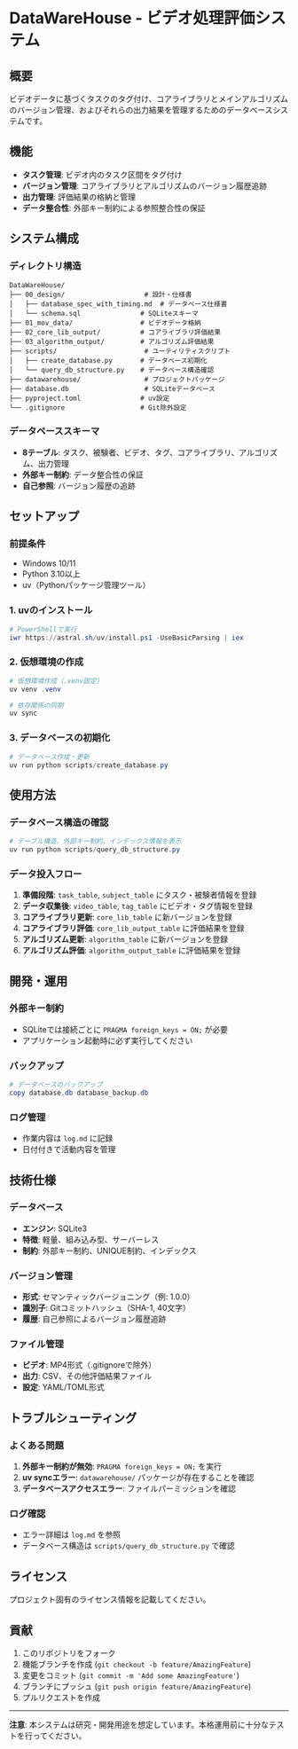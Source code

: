 # DataWareHouse - ビデオ処理評価システム

## 概要
ビデオデータに基づくタスクのタグ付け、コアライブラリとメインアルゴリズムのバージョン管理、およびそれらの出力結果を管理するためのデータベースシステムです。

## 機能
- **タスク管理**: ビデオ内のタスク区間をタグ付け
- **バージョン管理**: コアライブラリとアルゴリズムのバージョン履歴追跡
- **出力管理**: 評価結果の格納と管理
- **データ整合性**: 外部キー制約による参照整合性の保証

## システム構成

### ディレクトリ構造
```
DataWareHouse/
├── 00_design/                    # 設計・仕様書
│   ├── database_spec_with_timing.md  # データベース仕様書
│   └── schema.sql               # SQLiteスキーマ
├── 01_mov_data/                 # ビデオデータ格納
├── 02_core_lib_output/          # コアライブラリ評価結果
├── 03_algorithm_output/         # アルゴリズム評価結果
├── scripts/                      # ユーティリティスクリプト
│   ├── create_database.py       # データベース初期化
│   └── query_db_structure.py    # データベース構造確認
├── datawarehouse/                # プロジェクトパッケージ
├── database.db                   # SQLiteデータベース
├── pyproject.toml               # uv設定
└── .gitignore                   # Git除外設定
```

### データベーススキーマ
- **8テーブル**: タスク、被験者、ビデオ、タグ、コアライブラリ、アルゴリズム、出力管理
- **外部キー制約**: データ整合性の保証
- **自己参照**: バージョン履歴の追跡

## セットアップ

### 前提条件
- Windows 10/11
- Python 3.10以上
- uv（Pythonパッケージ管理ツール）

### 1. uvのインストール
```powershell
# PowerShellで実行
iwr https://astral.sh/uv/install.ps1 -UseBasicParsing | iex
```

### 2. 仮想環境の作成
```powershell
# 仮想環境作成（.venv固定）
uv venv .venv

# 依存関係の同期
uv sync
```

### 3. データベースの初期化
```powershell
# データベース作成・更新
uv run python scripts/create_database.py
```

## 使用方法

### データベース構造の確認
```powershell
# テーブル構造、外部キー制約、インデックス情報を表示
uv run python scripts/query_db_structure.py
```

### データ投入フロー
1. **準備段階**: `task_table`, `subject_table` にタスク・被験者情報を登録
2. **データ収集後**: `video_table`, `tag_table` にビデオ・タグ情報を登録
3. **コアライブラリ更新**: `core_lib_table` に新バージョンを登録
4. **コアライブラリ評価**: `core_lib_output_table` に評価結果を登録
5. **アルゴリズム更新**: `algorithm_table` に新バージョンを登録
6. **アルゴリズム評価**: `algorithm_output_table` に評価結果を登録

## 開発・運用

### 外部キー制約
- SQLiteでは接続ごとに `PRAGMA foreign_keys = ON;` が必要
- アプリケーション起動時に必ず実行してください

### バックアップ
```powershell
# データベースのバックアップ
copy database.db database_backup.db
```

### ログ管理
- 作業内容は `log.md` に記録
- 日付付きで活動内容を管理

## 技術仕様

### データベース
- **エンジン**: SQLite3
- **特徴**: 軽量、組み込み型、サーバーレス
- **制約**: 外部キー制約、UNIQUE制約、インデックス

### バージョン管理
- **形式**: セマンティックバージョニング（例: 1.0.0）
- **識別子**: Gitコミットハッシュ（SHA-1, 40文字）
- **履歴**: 自己参照によるバージョン履歴追跡

### ファイル管理
- **ビデオ**: MP4形式（.gitignoreで除外）
- **出力**: CSV、その他評価結果ファイル
- **設定**: YAML/TOML形式

## トラブルシューティング

### よくある問題
1. **外部キー制約が無効**: `PRAGMA foreign_keys = ON;` を実行
2. **uv syncエラー**: `datawarehouse/` パッケージが存在することを確認
3. **データベースアクセスエラー**: ファイルパーミッションを確認

### ログ確認
- エラー詳細は `log.md` を参照
- データベース構造は `scripts/query_db_structure.py` で確認

## ライセンス
プロジェクト固有のライセンス情報を記載してください。

## 貢献
1. このリポジトリをフォーク
2. 機能ブランチを作成 (`git checkout -b feature/AmazingFeature`)
3. 変更をコミット (`git commit -m 'Add some AmazingFeature'`)
4. ブランチにプッシュ (`git push origin feature/AmazingFeature`)
5. プルリクエストを作成

---

**注意**: 本システムは研究・開発用途を想定しています。本格運用前に十分なテストを行ってください。
